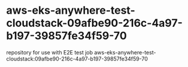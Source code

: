 # aws-eks-anywhere-test-cloudstack-09afbe90-216c-4a97-b197-39857fe34f59-70
repository for use with E2E test job aws-eks-anywhere-test-cloudstack:09afbe90-216c-4a97-b197-39857fe34f59-70
